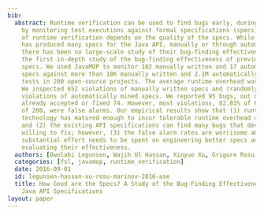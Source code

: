 ```yaml
---
bib:
  abstract: Runtime verification can be used to find bugs early, during software development,
    by monitoring test executions against formal specifications (specs). The quality
    of runtime verification depends on the quality of the specs. While previous research
    has produced many specs for the Java API, manually or through automatic mining,
    there has been no large-scale study of their bug-finding effectiveness. We present
    the first in-depth study of the bug-finding effectiveness of previously proposed
    specs. We used JavaMOP to monitor 182 manually written and 17 automatically mined
    specs against more than 18K manually written and 2.1M automatically generated
    tests in 200 open-source projects. The average runtime overhead was under 4.3x.
    We inspected 652 violations of manually written specs and (randomly sampled) 200
    violations of automatically mined specs. We reported 95 bugs, out of which developers
    already accepted or fixed 74. However, most violations, 82.81% of 652 and 97.89%
    of 200, were false alarms. Our empirical results show that (1) runtime verification
    technology has matured enough to incur tolerable runtime overhead during testing,
    and (2) the existing API specifications can find many bugs that developers are
    willing to fix; however, (3) the false alarm rates are worrisome and suggest that
    substantial effort needs to be spent on engineering better specs and properly
    evaluating their effectiveness.
  authors: [Owolabi Legunsen, Wajih Ul Hassan, Xinyue Xu, Grigore Rosu, Darko Marinov]
  categories: [fsl, javamop, runtime_verification]
  date: 2016-09-01
  id: legunsen-hassan-xu-rosu-marinov-2016-ase
  title: How Good are the Specs? A Study of the Bug-Finding Effectiveness of Existing
    Java API Specifications
layout: paper
---
```

